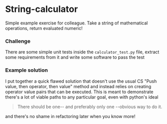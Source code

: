 String-calculator
=================

Simple example exercise for colleague. Take a string of mathematical operations, return evaluated numeric!

### Challenge
There are some simple unit tests inside the `calculator_test.py` file, extract some requirements from it and write some software to pass the test

### Example solution
I put together a quick flawed solution that doesn't use the usual CS "Push value, then operator, then value" method and instead relies on creating operator value pairs that can be executed. This is meant to demonstrate there's a lot of viable paths to any particular goal, even with python's ideal 

> There should be one-- and preferably only one --obvious way to do it.

and there's no shame in refactoring later when you know more!

